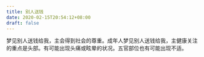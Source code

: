 ```yaml
---
title: 别人送钱
date: 2020-02-15T20:54:12+08:00
draft: false
---
```


梦见别人送钱给我，主会得到社会的尊重。成年人梦见别人送钱给我，主健康关注的重点是头部。有可能出现头痛或眩晕的状况。五官部位也有可能出现不适。